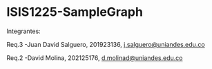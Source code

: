 # ISIS1225-SampleGraph

Integrantes:

Req.3 -Juan David Salguero, 201923136, j.salguero@uniandes.edu.co

Req.2 -David Molina, 202125176, d.molinad@uniandes.edu.co